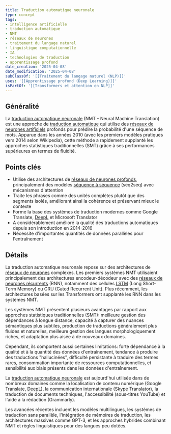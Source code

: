 ```yaml
---
title: Traduction automatique neuronale
type: concept
tags:
- intelligence artificielle
- traduction automatique
- NMT
- réseaux de neurones
- traitement du langage naturel
- linguistique computationnelle
- IA
- technologies de traduction
- apprentissage profond
date_creation: '2025-04-08'
date_modification: '2025-04-08'
subClassOf: '[[Traitement du langage naturel (NLP)]]'
uses: '[[Apprentissage profond (Deep Learning)]]'
isPartOf: '[[Transformers et attention en NLP]]'
---
```

## Généralité

La [traduction automatique neuronale](https://fr.wikipedia.org/wiki/Traduction_automatique_neuronale) (NMT - Neural Machine Translation) est une approche de [traduction automatique](https://fr.wikipedia.org/wiki/Traduction_automatique) qui utilise des [réseaux de neurones artificiels](https://fr.wikipedia.org/wiki/R%C3%A9seau_de_neurones_artificiels) profonds pour prédire la probabilité d'une séquence de mots. Apparue dans les années 2010 (avec les premiers modèles pratiques vers 2014 selon Wikipedia), cette méthode a rapidement supplanté les approches statistiques traditionnelles (SMT) grâce à ses performances supérieures en termes de fluidité.

## Points clés

- Utilise des architectures de [réseaux de neurones profonds](https://fr.wikipedia.org/wiki/R%C3%A9seau_de_neurones_artificiels), principalement des modèles [séquence à séquence](https://fr.wikipedia.org/wiki/Mod%C3%A8le_s%C3%A9quence_%C3%A0_s%C3%A9quence) (seq2seq) avec mécanismes d'attention
- Traite les phrases comme des unités complètes plutôt que des segments isolés, améliorant ainsi la cohérence et préservant mieux le contexte
- Forme la base des systèmes de traduction modernes comme Google Translate, [DeepL](https://fr.wikipedia.org/wiki/DeepL) et Microsoft Translator
- A considérablement amélioré la qualité des traductions automatiques depuis son introduction en 2014-2016
- Nécessite d'importantes quantités de données parallèles pour l'entraînement

## Détails

La traduction automatique neuronale repose sur des architectures de [réseaux de neurones](https://fr.wikipedia.org/wiki/R%C3%A9seau_de_neurones_artificiels) complexes. Les premiers systèmes NMT utilisaient principalement des architectures encodeur-décodeur avec des [réseaux de neurones récurrents](https://fr.wikipedia.org/wiki/R%C3%A9seau_de_neurones_r%C3%A9currents) (RNN), notamment des cellules [LSTM](https://fr.wikipedia.org/wiki/R%C3%A9seau_de_neurones_%C3%A0_m%C3%A9moire_%C3%A0_court_terme) (Long Short-Term Memory) ou GRU (Gated Recurrent Unit). Plus récemment, les architectures basées sur les Transformers ont supplanté les RNN dans les systèmes NMT.

Les systèmes NMT présentent plusieurs avantages par rapport aux approches statistiques traditionnelles (SMT): meilleure gestion des dépendances à longue distance, capacité à capturer des nuances sémantiques plus subtiles, production de traductions généralement plus fluides et naturelles, meilleure gestion des langues morphologiquement riches, et adaptation plus aisée à de nouveaux domaines.

Cependant, ils comportent aussi certaines limitations: forte dépendance à la qualité et à la quantité des données d'entraînement, tendance à produire des traductions "hallucinées", difficulté persistante à traduire des termes rares, consommation importante de ressources computationnelles, et sensibilité aux biais présents dans les données d'entraînement.

La [traduction automatique neuronale](https://fr.wikipedia.org/wiki/Traduction_automatique_neuronale) est aujourd'hui utilisée dans de nombreux domaines comme la localisation de contenu numérique (Google Translate, [DeepL](https://fr.wikipedia.org/wiki/DeepL)), la communication internationale (Skype Translator), la traduction de documents techniques, l'accessibilité (sous-titres YouTube) et l'aide à la rédaction (Grammarly).

Les avancées récentes incluent les modèles multilingues, les systèmes de traduction sans parallèle, l'intégration de mémoires de traduction, les architectures massives comme GPT-3, et les approches hybrides combinant NMT et règles linguistiques pour des langues peu dotées.